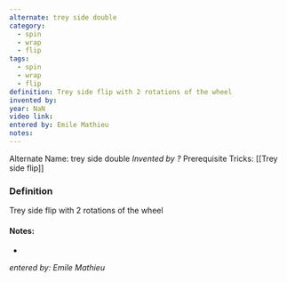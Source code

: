 ```yaml
---
alternate: trey side double
category:
  - spin
  - wrap
  - flip
tags:
  - spin
  - wrap
  - flip
definition: Trey side flip with 2 rotations of the wheel
invented by: 
year: NaN
video link: 
entered by: Emile Mathieu
notes: 
---
```

Alternate Name: trey side double
*Invented by ?*
Prerequisite Tricks: [[Trey side flip]]

### Definition
Trey side flip with 2 rotations of the wheel


#### Notes:
- 
*entered by: Emile Mathieu*
